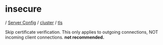 # insecure

/ [Server Config](../../../README.md) / [cluster](../../README.md) / [tls](../README.md) 

Skip certificate verification. This only applies to outgoing connections, NOT incoming client connections. **not recommended.**

